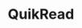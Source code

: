 ---
hackday: 23-cardiff
links:
  code:
  - https://github.com/Lankmeup/HVQR2020.git
  presentation: http://quikread.pythonanywhere.com
  website: http://quikread.pythonanywhere.com
  video: https://youtu.be/ohj37U_smsA
summary: Build a printable page of QR code links to online resources. An easy way
  to share links straight to a patients smartphone.
team:
- Gareth Mahoney
- Nick Rees
- Dan MH
- '@petewj'
- Cherylynn
thumbnail: quikread.jpg
title: QuikRead
---